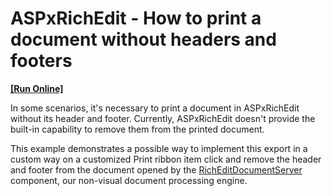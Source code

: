 # ASPxRichEdit - How to print a document without headers and footers
<!-- run online -->
**[[Run Online]](https://codecentral.devexpress.com/163166045/)**
<!-- run online end -->

<p>In some scenarios, it's necessary to print a document in ASPxRichEdit without its header and footer. Currently, ASPxRichEdit doesn't provide the built-in capability to remove them from the printed document. </p>
<p>This example demonstrates a possible way to implement this export in a custom way on a customized Print ribbon item click and remove the header and footer from the document opened by the <a href="https://documentation.devexpress.com/#CoreLibraries/clsDevExpressXtraRichEditRichEditDocumentServertopic">RichEditDocumentServer</a> component, our non-visual document processing engine. </p>
<br/>
